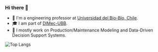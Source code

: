 ### Hi there 👋
- 🧑 I'm a engineering professor at [Universidad del Bío-Bío, Chile](http://www.ubiobio.cl).
- 🎓 I am part of [DIMec-UBB](http://dimec.ubiobio.cl/).
- 🔭 I mostly work on Production/Maintenance Modeling and Data-Driven Decision Support Systems.

![Top Langs](https://github-readme-stats.vercel.app/api/top-langs/?username=mariochacano&langs_count=8)
